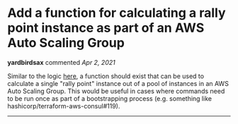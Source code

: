 # Add a function for calculating a rally point instance as part of an AWS Auto Scaling Group

**yardbirdsax** commented *Apr 2, 2021*

Similar to the logic [here](https://github.com/gruntwork-io/terraform-aws-couchbase/blob/master/modules/couchbase-commons/couchbase-rally-point), a function should exist that can be used to calculate a single "rally point" instance out of a pool of instances in an AWS Auto Scaling Group. This would be useful in cases where commands need to be run once as part of a bootstrapping process (e.g. something like hashicorp/terraform-aws-consul#119).
<br />
***


